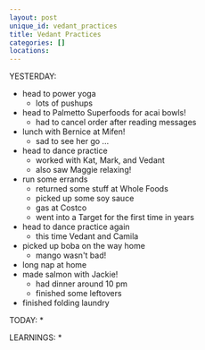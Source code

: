```yaml
---
layout: post
unique_id: vedant_practices
title: Vedant Practices
categories: []
locations: 
---
```


YESTERDAY:
* head to power yoga
  * lots of pushups
* head to Palmetto Superfoods for acai bowls!
  * had to cancel order after reading messages
* lunch with Bernice at Mifen!
  * sad to see her go ...
* head to dance practice
  * worked with Kat, Mark, and Vedant
  * also saw Maggie relaxing!
* run some errands
  * returned some stuff at Whole Foods
  * picked up some soy sauce
  * gas at Costco
  * went into a Target for the first time in years
* head to dance practice again
  * this time Vedant and Camila
* picked up boba on the way home
  * mango wasn't bad!
* long nap at home
* made salmon with Jackie!
  * had dinner around 10 pm
  * finished some leftovers
* finished folding laundry

TODAY:
* 

LEARNINGS:
* 
